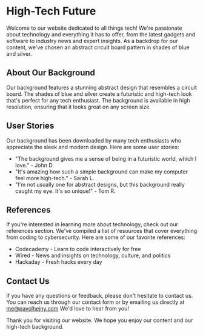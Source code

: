<!--font:Montserrat-->

# High-Tech Future

Welcome to our website dedicated to all things tech! We're passionate about technology and everything it has to offer, from the latest gadgets and software to industry news and expert insights. As a backdrop for our content, we've chosen an abstract circuit board pattern in shades of blue and silver.

## About Our Background

Our background features a stunning abstract design that resembles a circuit board. The shades of blue and silver create a futuristic and high-tech look that's perfect for any tech enthusiast. The background is available in high resolution, ensuring that it looks great on any screen size.

## User Stories

Our background has been downloaded by many tech enthusiasts who appreciate the sleek and modern design. Here are some user stories:

-   "The background gives me a sense of being in a futuristic world, which I love." - John D.
-   "It's amazing how such a simple background can make my computer feel more high-tech." - Sarah L.
-   "I'm not usually one for abstract designs, but this background really caught my eye. It's so unique!" - Tom R.

## References

If you're interested in learning more about technology, check out our references section. We've compiled a list of resources that cover everything from coding to cybersecurity. Here are some of our favorite references:

-   Codecademy - Learn to code interactively for free
-   Wired - News and insights on technology, culture, and politics
-   Hackaday - Fresh hacks every day

## Contact Us

If you have any questions or feedback, please don't hesitate to contact us. You can reach us through our contact form or by emailing us directly at me@pavolhejny.com We'd love to hear from you!

Thank you for visiting our website. We hope you enjoy our content and our high-tech background.

<!--

Write me content for website with wallpaper which alt text is:

"An abstract circuit board pattern in shades of blue and silver"

The name/title of the page should not be 1:1 copy of the alt text but rather a real content of the website which is using this wallpaper.

- Use markdown format
- Start with heading
- Heading should be short and concise
- The content should look like a real website
- The website should not be about the wallpaper, wallpaper is just a related background
- Heading should be contain work "wallpaper" or "background"
- Include real sections like references, contact, user stories, etc. use things relevant to the page purpose.
- Feel free to use structure like headings, bullets, numbering, blockquotes, paragraphs, horizontal lines, etc.
- You can use formatting like bold or _italic_
- You can include UTF-8 emojis
- Links should be only #hash anchors (and you can refer to the document itself)
- Do not include images


---


# Blue Circuit Board Wallpaper for Tech Enthusiasts

Welcome to our website dedicated to technology enthusiasts! Our website is a hub for all things tech-related, from the latest gadgets and software to industry news and expert insights. As a backdrop for our content, we've chosen an abstract circuit board pattern in shades of blue and silver.

## About Our Wallpaper

Our wallpaper features a stunning abstract design that resembles a circuit board. The shades of blue and silver create a futuristic and high-tech look that's perfect for any tech enthusiast. The wallpaper is available in high resolution, ensuring that it looks great on any screen size.

## User Stories

Our wallpaper has been downloaded by many tech enthusiasts who appreciate the sleek and modern design. Here are some user stories:

- "I love this wallpaper! It gives my computer a futuristic feel that matches my passion for technology." - John D.
- "The blue circuit board design is perfect for my work computer. It makes me feel like I'm working on something important." - Sarah L.
- "This wallpaper is so cool! I showed it to my friends and they were all impressed." - Tom R.

## References

If you're interested in learning more about technology, check out our references section. We've compiled a list of resources that cover everything from coding to cybersecurity. Here are some of our favorite references:

- Codecademy - Learn to code interactively for free
- Wired - News and insights on technology, culture, and politics
- Hackaday - Fresh hacks every day

## Contact Us

If you have any questions or feedback, please don't hesitate to contact us. You can reach us through our contact form or by emailing us directly at me@pavolhejny.com We'd love to hear from you!

Thank you for visiting our website. We hope you enjoy our content and our blue circuit board wallpaper.


---


Heading should not include word "wallpaper". The website should not be about the wallpaper itself, wallpaper is just a related background, rewrite whole content.


---


# Embrace the Future with Our High-Tech Website

Welcome to our website dedicated to all things tech! We're passionate about technology and everything it has to offer, from the latest gadgets and software to industry news and expert insights. As a backdrop for our content, we've chosen an abstract circuit board pattern in shades of blue and silver.

## About Our Background

Our background features a stunning abstract design that resembles a circuit board. The shades of blue and silver create a futuristic and high-tech look that's perfect for any tech enthusiast. The background is available in high resolution, ensuring that it looks great on any screen size.

## User Stories

Our background has been downloaded by many tech enthusiasts who appreciate the sleek and modern design. Here are some user stories:

- "The background gives me a sense of being in a futuristic world, which I love." - John D.
- "It's amazing how such a simple background can make my computer feel more high-tech." - Sarah L.
- "I'm not usually one for abstract designs, but this background really caught my eye. It's so unique!" - Tom R.

## References

If you're interested in learning more about technology, check out our references section. We've compiled a list of resources that cover everything from coding to cybersecurity. Here are some of our favorite references:

- Codecademy - Learn to code interactively for free
- Wired - News and insights on technology, culture, and politics
- Hackaday - Fresh hacks every day

## Contact Us

If you have any questions or feedback, please don't hesitate to contact us. You can reach us through our contact form or by emailing us directly at me@pavolhejny.com We'd love to hear from you!

Thank you for visiting our website. We hope you enjoy our content and our high-tech background.

-->
